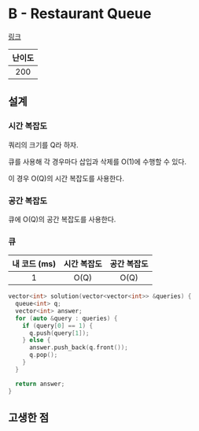 # B - Restaurant Queue

[링크](https://atcoder.jp/contests/abc402/tasks/abc402_b)

| 난이도 |
| :----: |
|  200   |

## 설계

### 시간 복잡도

쿼리의 크기를 Q라 하자.

큐를 사용해 각 경우마다 삽입과 삭제를 O(1)에 수행할 수 있다.

이 경우 O(Q)의 시간 복잡도를 사용한다.

### 공간 복잡도

큐에 O(Q)의 공간 복잡도를 사용한다.

### 큐

| 내 코드 (ms) | 시간 복잡도 | 공간 복잡도 |
| :----------: | :---------: | :---------: |
|      1       |    O(Q)     |    O(Q)     |

```cpp
vector<int> solution(vector<vector<int>> &queries) {
  queue<int> q;
  vector<int> answer;
  for (auto &query : queries) {
    if (query[0] == 1) {
      q.push(query[1]);
    } else {
      answer.push_back(q.front());
      q.pop();
    }
  }

  return answer;
}
```

## 고생한 점
